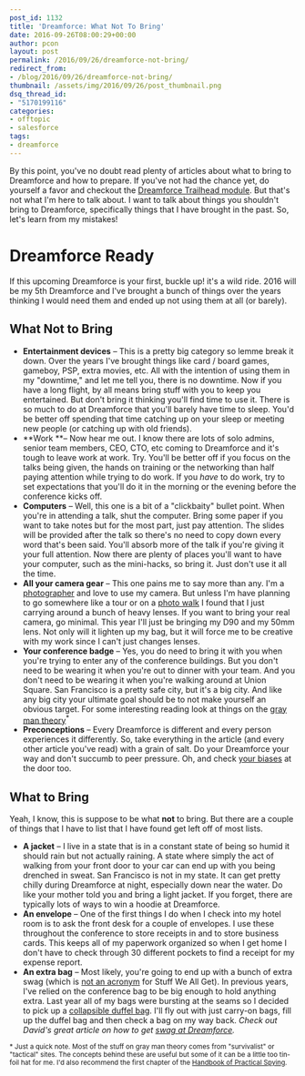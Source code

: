 ```yaml
---
post_id: 1132
title: 'Dreamforce: What Not To Bring'
date: 2016-09-26T08:00:29+00:00
author: pcon
layout: post
permalink: /2016/09/26/dreamforce-not-bring/
redirect_from:
- /blog/2016/09/26/dreamforce-not-bring/
thumbnail: /assets/img/2016/09/26/post_thumbnail.png
dsq_thread_id:
- "5170199116"
categories:
- offtopic
- salesforce
tags:
- dreamforce
---
```

By this point, you've no doubt read plenty of articles about what to bring to Dreamforce and how to prepare.  If you've not had the chance yet, do yourself a favor and checkout the [Dreamforce Trailhead module](https://trailhead.salesforce.com/en/module/get_ready_for_dreamforce_prepare_most_exciting_event_year).  But that's not what I'm here to talk about.  I want to talk about things you shouldn't bring to Dreamforce, specifically things that I have brought in the past.  So, let's learn from my mistakes!

# Dreamforce Ready

If this upcoming Dreamforce is your first, buckle up! it's a wild ride.  2016 will be my 5th Dreamforce and I've brought a bunch of things over the years thinking I would need them and ended up not using them at all (or barely).

## What Not to Bring

* **Entertainment devices** &#8211; This is a pretty big category so lemme break it down.  Over the years I've brought things like card / board games, gameboy, PSP, extra movies, etc.  All with the intention of using them in my "downtime," and let me tell you, there is no downtime.  Now if you have a long flight, by all means bring stuff with you to keep you entertained. But don't bring it thinking you'll find time to use it.  There is so much to do at Dreamforce that you'll barely have time to sleep.  You'd be better off spending that time catching up on your sleep or meeting new people (or catching up with old friends).
* **Work **&#8211; Now hear me out.  I know there are lots of solo admins, senior team members, CEO, CTO, etc coming to Dreamforce and it's tough to leave work at work.  Try.  You'll be better off if you focus on the talks being given, the hands on training or the networking than half paying attention while trying to do work.  If you _have_ to do work, try to set expectations that you'll do it in the morning or the evening before the conference kicks off.
* **Computers** &#8211; Well, this one is a bit of a "clickbaity" bullet point.  When you're in attending a talk, shut the computer.  Bring some paper if you want to take notes but for the most part, just pay attention.  The slides will be provided after the talk so there's no need to copy down every word that's been said.  You'll absorb more of the talk if you're giving it your full attention.  Now there are plenty of places you'll want to have your computer, such as the mini-hacks, so bring it.  Just don't use it all the time.
* **All your camera gear** &#8211; This one pains me to say more than any.  I'm a [photographer](http://deadlypenguin.com/photography) and love to use my camera.  But unless I'm have planning to go somewhere like a tour or on a [photo walk](https://www.flickr.com/photos/grepsy/sets/72157631663727875) I found that I just carrying around a bunch of heavy lenses.  If you want to bring your real camera, go minimal.  This year I'll just be bringing my D90 and my 50mm lens.  Not only will it lighten up my bag, but it will force me to be creative with my work since I can't just changes lenses.
* **Your conference badge** &#8211; Yes, you do need to bring it with you when you're trying to enter any of the conference buildings.  But you don't need to be wearing it when you're out to dinner with your team.  And you don't need to be wearing it when you're walking around at Union Square.  San Francisco is a pretty safe city, but it's a big city.  And like any big city your ultimate goal should be to not make yourself an obvious target.  For some interesting reading look at things on the [gray man theory](http://www.thebugoutbagguide.com/gray-man-theory/)<sup>*</sup>
* **Preconceptions** &#8211; Every Dreamforce is different and every person experiences it differently.  So, take everything in the article (and every other article you've read) with a grain of salt.  Do your Dreamforce your way and don't succumb to peer pressure.  Oh, and check [your biases](https://trailhead.salesforce.com/en/module/workplace_equality_inclusion_challenges) at the door too.

## What to Bring

Yeah, I know, this is suppose to be what **not** to bring.  But there are a couple of things that I have to list that I have found get left off of most lists.

* **A jacket** &#8211; I live in a state that is in a constant state of being so humid it should rain but not actually raining.  A state where simply the act of walking from your front door to your car can end up with you being drenched in sweat.  San Francisco is not in my state.  It can get pretty chilly during Dreamforce at night, especially down near the water.  Do like your mother told you and bring a light jacket.  If you forget, there are typically lots of ways to win a hoodie at Dreamforce.
* **An envelope** &#8211; One of the first things I do when I check into my hotel room is to ask the front desk for a couple of envelopes.  I use these throughout the conference to store receipts in and to store business cards.  This keeps all of my paperwork organized so when I get home I don't have to check through 30 different pockets to find a receipt for my expense report.
* **An extra bag** &#8211; Most likely, you're going to end up with a bunch of extra swag (which is [not an acronym](http://www.snopes.com/language/acronyms/swag.asp) for Stuff We All Get).  In previous years, I've relied on the conference bag to be big enough to hold anything extra.  Last year all of my bags were bursting at the seams so I decided to pick up a [collapsible duffel bag](https://www.amazon.com/gp/product/B00XYZKA1M/).  I'll fly out with just carry-on bags, fill up the duffel bag and then check a bag on my way back.  _Check out David's great article on how to get [swag at Dreamforce](http://www.sfdc99.com/2016/09/17/guide-getting-free-stuff-dreamforce/)._

<sup>* Just a quick note.  Most of the stuff on gray man theory comes from "survivalist" or "tactical" sites.  The concepts behind these are useful but some of it can be a little too tin-foil hat for me.  I'd also recommend the first chapter of the <a href="https://www.amazon.com/dp/0792267958/">Handbook of Practical Spying</a>.</sup>